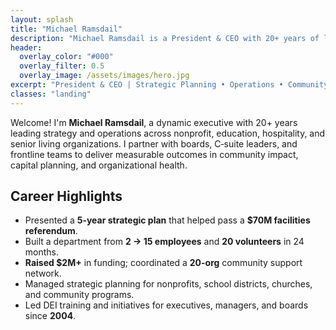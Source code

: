 ```yaml
---
layout: splash
title: "Michael Ramsdail"
description: "Michael Ramsdail is a President & CEO with 20+ years of leadership experience in strategy, operations, and community impact across nonprofit, education, hospitality, and senior living."
header:
  overlay_color: "#000"
  overlay_filter: 0.5
  overlay_image: /assets/images/hero.jpg
excerpt: "President & CEO | Strategic Planning • Operations • Community Impact"
classes: "landing"
---
```


Welcome! I'm **Michael Ramsdail**, a dynamic executive with 20+ years leading strategy and operations across nonprofit, education, hospitality, and senior living organizations. I partner with boards, C‑suite leaders, and frontline teams to deliver measurable outcomes in community impact, capital planning, and organizational health.

## Career Highlights
- Presented a **5-year strategic plan** that helped pass a **$70M facilities referendum**.
- Built a department from **2 → 15 employees** and **20 volunteers** in 24 months.
- **Raised $2M+** in funding; coordinated a **20-org** community support network.
- Managed strategic planning for nonprofits, school districts, churches, and community programs.
- Led DEI training and initiatives for executives, managers, and boards since **2004**.
